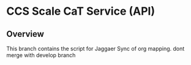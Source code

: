 # CCS Scale CaT Service (API)

## Overview

This branch contains the script for Jaggaer Sync of org mapping. dont merge with develop branch